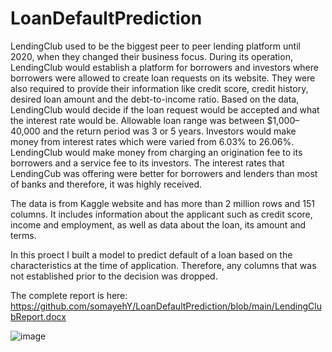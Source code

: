 # LoanDefaultPrediction
LendingClub used to be the biggest peer to peer lending platform until 2020, when they changed their business focus. During its operation, LendingClub would establish a platform for borrowers and investors where borrowers were allowed to create loan requests on its website. They were also required to provide their information like credit score, credit history, desired loan amount and the debt-to-income ratio. Based on the data, LendingClub would decide if the loan request would be accepted and what the interest rate would be. Allowable loan range was between $1,000–40,000 and the return period was 3 or 5 years. Investors would make money from interest rates which were varied from 6.03% to 26.06%. LendingClub would make money from charging an origination fee to its borrowers and a service fee to its investors. The interest rates that LendingCub was offering were better for borrowers and lenders than most of banks and therefore, it was highly received.

The data is from Kaggle website and has more than 2 million rows and 151 columns. It includes information about the applicant such as credit score, income and employment, as well as data about the loan, its amount and terms.

In this proect I built a model to predict default of a loan based on the characteristics at the time of application. Therefore, any columns that was not established prior to the decision was dropped. 

The complete report is here: https://github.com/somayehY/LoanDefaultPrediction/blob/main/LendingClubReport.docx

![image](https://user-images.githubusercontent.com/85642689/149711246-8b78f885-c713-4fa5-8cff-2569db374e27.png)


